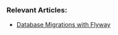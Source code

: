 ### Relevant Articles:
- [Database Migrations with Flyway](http://www.baeldung.com/database-migrations-with-flyway)
